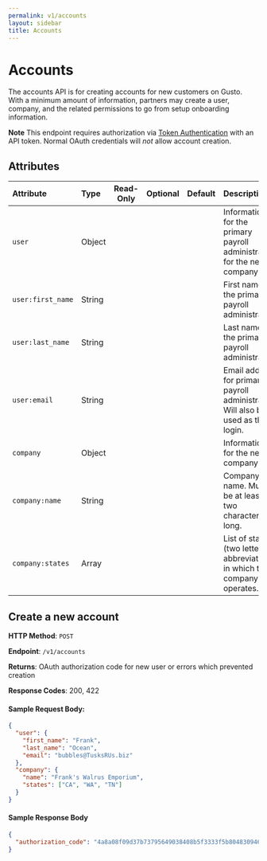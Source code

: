 ```yaml
---
permalink: v1/accounts
layout: sidebar
title: Accounts
---
```



# Accounts

The accounts API is for creating accounts for new customers on Gusto. With
a minimum amount of information, partners may create a user, company, and the
related permissions to go from setup onboarding information.

**Note** This endpoint requires authorization via [Token Authentication](/v1/examples/authentication#api-token-authentication) with an API token. Normal OAuth credentials will _not_ allow
account creation.

## Attributes

| Attribute                     | Type              | Read-Only | Optional | Default | Description
| :----------                   |:-------------     |:---------:|:--------:|:--------|:-------------
| `user`                        | Object            |           |          |         | Information for the primary payroll administrator for the new company
| `user:first_name`             | String            |           |          |         | First name of the primary payroll administrator
| `user:last_name`              | String            |           |          |         | Last name of the primary payroll administrator
| `user:email`                  | String            |           |          |         | Email address for primary payroll administrator. Will also be used as their login.
| `company`                     | Object            |           |          |         | Information for the new company
| `company:name`                | String            |           |          |         | Company name. Must be at least two characters long.
| `company:states`              | Array             |           |          |         | List of states (two letter abbreviations) in which the company operates.

## Create a new account

**HTTP Method**: `POST`

**Endpoint**: `/v1/accounts`

**Returns**: OAuth authorization code for new user or errors which prevented
             creation

**Response Codes**: 200, 422

#### Sample Request Body:

```json
{
  "user": {
    "first_name": "Frank",
    "last_name": "Ocean",
    "email": "bubbles@TusksRUs.biz"
  },
  "company": {
    "name": "Frank's Walrus Emporium",
    "states": ["CA", "WA", "TN"]
  }
}
```

#### Sample Response Body

```json
{
  "authorization_code": "4a8a08f09d37b73795649038408b5f3333f5b80483094659737b73d90f80a8a4"
}
```
